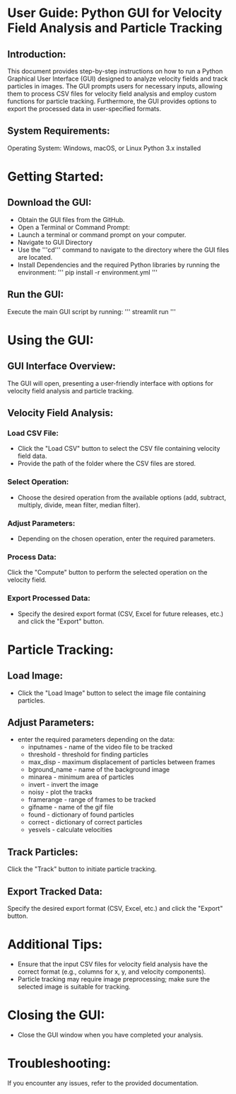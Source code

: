 # User Guide: Python GUI for Velocity Field Analysis and Particle Tracking

## Introduction:
This document provides step-by-step instructions on how to run a Python Graphical User Interface (GUI) designed to analyze velocity fields and track particles in images. The GUI prompts users for necessary inputs, allowing them to process CSV files for velocity field analysis and employ custom functions for particle tracking. Furthermore, the GUI provides options to export the processed data in user-specified formats.

## System Requirements:

Operating System: Windows, macOS, or Linux
Python 3.x installed

# Getting Started:

## Download the GUI:
- Obtain the GUI files from the GitHub.
- Open a Terminal or Command Prompt:
- Launch a terminal or command prompt on your computer.
- Navigate to GUI Directory
- Use the '''cd''' command to navigate to the directory where the GUI files are located.
- Install Dependencies and the required Python libraries by running the environment:
'''
pip install -r environment.yml
'''

## Run the GUI:
Execute the main GUI script by running:
'''
streamlit run
'''

# Using the GUI:

## GUI Interface Overview:
The GUI will open, presenting a user-friendly interface with options for velocity field analysis and particle tracking.

## Velocity Field Analysis:
### Load CSV File:
- Click the "Load CSV" button to select the CSV file containing velocity field data.
- Provide the path of the folder where the CSV files are stored.

### Select Operation:
- Choose the desired operation from the available options (add, subtract, multiply, divide, mean filter, median filter).

### Adjust Parameters:
- Depending on the chosen operation, enter the required parameters.

### Process Data:
Click the "Compute" button to perform the selected operation on the velocity field.

### Export Processed Data:
- Specify the desired export format (CSV, Excel for future releases, etc.) and click the "Export" button.

# Particle Tracking:
## Load Image:
- Click the "Load Image" button to select the image file containing particles.

## Adjust Parameters:
-  enter the required parameters depending on the data:
    + inputnames - name of the video file to be tracked
    + threshold - threshold for finding particles
    + max_disp - maximum displacement of particles between frames
    + bground_name - name of the background image
    + minarea - minimum area of particles
    + invert - invert the image
    + noisy - plot the tracks
    + framerange - range of frames to be tracked
    + gifname - name of the gif file
    + found - dictionary of found particles
    + correct - dictionary of correct particles
    + yesvels - calculate velocities
    
## Track Particles:
Click the "Track" button to initiate particle tracking.
## Export Tracked Data:
Specify the desired export format (CSV, Excel, etc.) and click the "Export" button.

# Additional Tips:
- Ensure that the input CSV files for velocity field analysis have the correct format (e.g., columns for x, y, and velocity components).
- Particle tracking may require image preprocessing; make sure the selected image is suitable for tracking.

# Closing the GUI:
- Close the GUI window when you have completed your analysis.

# Troubleshooting:
If you encounter any issues, refer to the provided documentation.